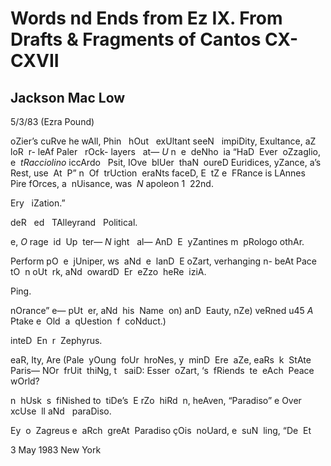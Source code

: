 # Words nd Ends from Ez IX. From Drafts & Fragments of Cantos CX-CXVII
## Jackson Mac Low
5/3/83
(Ezra Pound)

oZier’s cuRve he wAll,
Phin   hOut   exUltant
seeN   impiDity,
Exultance,
aZ  loR  r-
leAf
Paler   rOck-
layers   at—
 _U_ n  e  deNho  ia
“HaD  Ever  oZzaglio,
e  _tRacciolino_
iccArdo   Psit,
IOve  blUer  thaN  oureD
Euridices,
yZance,
a’s  Rest,
use  At  P”
n  Of  trUction  eraNts
faceD,
E  tZ
e  FRance
is
LAnnes  Pire
fOrces,
a  nUisance,
was  _N_ apoleon
1  22nd.

Ery   iZation.”

deR   ed   TAlleyrand   Political.

e,
 _O_ rage  id  Up  ter—
 _N_ ight   al—
AnD  E  yZantines
m  pRologo
othAr.

Perform pO  e  jUniper,
ws  aNd  e  lanD  E
oZart,
verhanging n-
beAt
Pace
tO  n
oUt  rk,
aNd  owardD  Er  eZzo  heRe  iziA.

Ping.


nOrance”
e—
pUt  er,
aNd  his  Name  on)
anD  Eauty,
nZe)
veRned u45
 _A_   Ptake
e  Old  a  qUestion  f  coNduct.)

inteD  En  r  Zephyrus.

eaR,
Ity,
Are
(Pale  yOung  foUr  hroNes,
y  minD  Ere  aZe,
eaRs  k  StAte  Paris—
NOr  frUit  thiNg,
t   saiD:
Esser  oZart,
‘s  fRiends  te  eAch  Peace  wOrld?

n  hUsk  s  fiNished
to  tiDe’s  E
rZo  hiRd  n,
heAven,
“Paradiso”
e
Over  xcUse  ll
aNd   paraDiso.

Ey  o  Zagreus
e  aRch  greAt  Paradiso
çOis  noUard,
e  suN  ling,
“De  Et



3 May 1983
New York